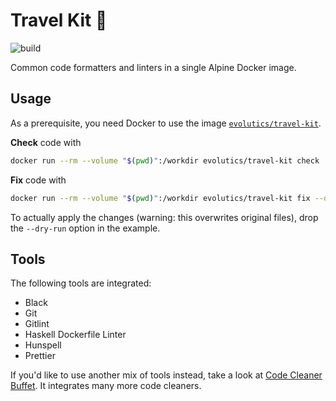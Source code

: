 # Travel Kit 💼

![build](https://github.com/evolutics/travel-kit/workflows/build/badge.svg)

Common code formatters and linters in a single Alpine Docker image.

## Usage

As a prerequisite, you need Docker to use the image [`evolutics/travel-kit`](https://hub.docker.com/r/evolutics/travel-kit).

**Check** code with

```bash
docker run --rm --volume "$(pwd)":/workdir evolutics/travel-kit check
```

**Fix** code with

```bash
docker run --rm --volume "$(pwd)":/workdir evolutics/travel-kit fix --dry-run
```

To actually apply the changes (warning: this overwrites original files), drop the `--dry-run` option in the example.

## Tools

The following tools are integrated:

- Black
- Git
- Gitlint
- Haskell Dockerfile Linter
- Hunspell
- Prettier

If you'd like to use another mix of tools instead, take a look at [Code Cleaner Buffet](https://github.com/evolutics/code-cleaner-buffet). It integrates many more code cleaners.
